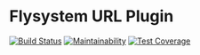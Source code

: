 # Flysystem URL Plugin
[![Build Status](https://travis-ci.org/mrubiosan/flysystem-url-plugin.svg?branch=master)](https://travis-ci.org/mrubiosan/flysystem-url-plugin) [![Maintainability](https://api.codeclimate.com/v1/badges/0fb3c4d753382123f6d0/maintainability)](https://codeclimate.com/github/mrubiosan/flysystem-url-plugin/maintainability) [![Test Coverage](https://api.codeclimate.com/v1/badges/0fb3c4d753382123f6d0/test_coverage)](https://codeclimate.com/github/mrubiosan/flysystem-url-plugin/test_coverage)
 
